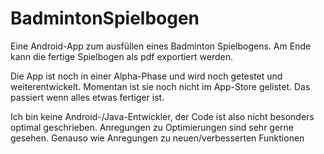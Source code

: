 # BadmintonSpielbogen
Eine Android-App zum ausfüllen eines Badminton Spielbogens. Am Ende kann die fertige Spielbogen als pdf exportiert werden.

Die App ist noch in einer Alpha-Phase und wird noch getestet und weiterentwickelt. Momentan ist sie noch nicht im App-Store gelistet. Das passiert wenn alles etwas fertiger ist.

Ich bin keine Android-/Java-Entwickler, der Code ist also nicht besonders optimal geschrieben. Anregungen zu Optimierungen sind sehr gerne gesehen. Genauso wie Anregungen zu neuen/verbesserten Funktionen

